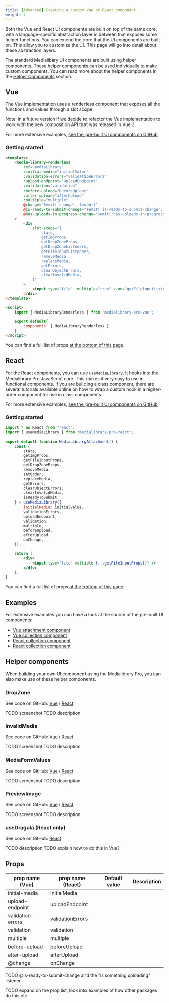 ```yaml
---
title: [Advanced] Creating a custom Vue or React component
weight: 4
---
```


Both the Vue and React UI components are built on top of the same core, with a language-specific abstraction layer in between that exposes some helper functions. You can extend the core that the UI components are built on. This allow you to customize the UI. This page will go into detail about these abstraction layers.

The standard Medialibary UI components are built using helper components. These helper components can be used individually to make custom components. You can read more about the helper components in the [Helper Components](TODO-link) section.

## Vue

The Vue implementation uses a renderless component that exposes all the functions and values through a slot scope. 

Note: in a future version if we decide to refactor the Vue implementation to work with the new composition API that was released in Vue 3.

For more extensive examples, [see the pre-built UI components on GitHub](TODO-link:#examples)

### Getting started

```html
<template>
    <media-library-renderless
        ref="mediaLibrary"
        :initial-media="initialValue"
        :validation-errors="validationErrors"
        :upload-endpoint="uploadEndpoint"
        :validation="validation"
        :before-upload="beforeUpload"
        :after-upload="afterUpload"
        :multiple="multiple"
        @change="$emit('change', $event)"
        @is-ready-to-submit-change="$emit('is-ready-to-submit-change', $event)"
        @has-uploads-in-progress-change="$emit('has-uploads-in-progress-change', $event)"
    >
        <div
            slot-scope="{
                state,
                getImgProps,
                getDropZoneProps,
                getDropZoneListeners,
                getFileInputListeners,
                removeMedia,
                replaceMedia,
                getErrors,
                clearObjectErrors,
                clearInvalidMedia,
            }"
        >
            <input type="file" :multiple="true" v-on="getFileInputListeners()" />
        </div>
</template>

<script>
    import { MediaLibraryRenderless } from 'medialibrary-pro-vue';

    export default{
        components: { MediaLibraryRenderless },
    }
</script>
```

You can find a full list of props [at the bottom of this page](TODO-link).

## React

For the React components, you can use `useMediaLibrary`. It hooks into the Medialibrary Pro JavaScript core. This makes it very easy to use in functional components. If you are building a class component, there are several tutorials available online on how to wrap a custom hook in a higher-order component for use in class components.

For more extensive examples, [see the pre-built UI components on GitHub](TODO-link:#examples)

### Getting started

```jsx
import * as React from "react";
import { useMediaLibrary } from "medialibrary-pro-react";

export default function MediaLibraryAttachment() {
    const {
        state,
        getImgProps,
        getFileInputProps,
        getDropZoneProps,
        removeMedia,
        setOrder,
        replaceMedia,
        getErrors,
        clearObjectErrors,
        clearInvalidMedia,
        isReadyToSubmit,
    } = useMediaLibrary({
        initialMedia: initialValue,
        validationErrors,
        uploadEndpoint,
        validation,
        multiple,
        beforeUpload,
        afterUpload,
        onChange,
    });

    return (
        <div>
            <input type="file" multiple {...getFileInputProps()} />
        </div>
    );
}
```

You can find a full list of props [at the bottom of this page](TODO-link).

## Examples

For extensive examples you can have a look at the source of the pre-built UI components:

-   [Vue attachment component](https://github.com/spatie/laravel-medialibrary-pro/tree/master/ui/medialibrary-pro-vue-attachment)
-   [Vue collection component](https://github.com/spatie/laravel-medialibrary-pro/tree/master/ui/medialibrary-pro-vue-collection)
-   [React collection component](https://github.com/spatie/laravel-medialibrary-pro/tree/master/ui/medialibrary-pro-react-attachment)
-   [React collection component](https://github.com/spatie/laravel-medialibrary-pro/tree/master/ui/medialibrary-pro-react-collection)

## Helper components

When building your own UI component using the Medialibrary Pro, you can also make use of these helper components.

### DropZone

See code on GitHub: [Vue](https://github.com/spatie/laravel-medialibrary-pro/blob/master/ui/medialibrary-pro-vue/src/DropZone.vue) / [React](https://github.com/spatie/laravel-medialibrary-pro/blob/master/ui/medialibrary-pro-react/src/DropZone.tsx)

TODO screenshot
TODO description

### InvalidMedia

See code on GitHub: [Vue](https://github.com/spatie/laravel-medialibrary-pro/blob/master/ui/medialibrary-pro-vue/src/InvalidMedia.vue) / [React](https://github.com/spatie/laravel-medialibrary-pro/blob/master/ui/medialibrary-pro-react/src/InvalidMedia.tsx)

TODO screenshot
TODO description

### MediaFormValues

See code on GitHub: [Vue](https://github.com/spatie/laravel-medialibrary-pro/blob/master/ui/medialibrary-pro-vue/src/MediaFormValues.vue) / [React](https://github.com/spatie/laravel-medialibrary-pro/blob/master/ui/medialibrary-pro-react/src/MediaFormValues.tsx)

TODO screenshot
TODO description

### PreviewImage

See code on GitHub: [Vue](https://github.com/spatie/laravel-medialibrary-pro/blob/master/ui/medialibrary-pro-vue/src/PreviewImage.vue) / [React](https://github.com/spatie/laravel-medialibrary-pro/blob/master/ui/medialibrary-pro-react/src/PreviewImage.tsx)

TODO screenshot
TODO description

### useDragula (React only)

See code on GitHub: [React](https://github.com/spatie/laravel-medialibrary-pro/blob/master/ui/medialibrary-pro-react/src/useDragula.ts)

TODO description
TODO explain how to do this in Vue?

## Props

| prop name (Vue)   | prop name (React) | Default value | Description |
| ----------------- | ----------------- | ------------- | ----------- |
| initial-media     | initialMedia      |               |             |
| upload-endpoint   | uploadEndpoint    |               |             |
| validation-errors | validationErrors  |               |             |
| validation        | validation        |               |             |
| multiple          | multiple          |               |             |
| before-upload     | beforeUpload      |               |             |
| after-upload      | afterUpload       |               |             |
| @change           | onChange          |               |             |

TODO @is-ready-to-submit-change and the "is something uploading" listener

TODO expand on the prop list, look into examples of how other packages do this etc

